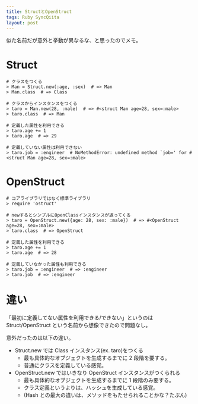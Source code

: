 ```yaml
---
title: StructとOpenStruct
tags: Ruby SyncQiita
layout: post
---
```


似た名前だが意外と挙動が異なるな、と思ったのでメモ。

# Struct

    # クラスをつくる
    > Man = Struct.new(:age, :sex)  # => Man
    > Man.class  # => Class

    # クラスからインスタンスをつくる
    > taro = Man.new(28, :male)  # => #<struct Man age=28, sex=:male>
    > taro.class  # => Man

    # 定義した属性を利用できる
    > taro.age += 1
    > taro.age  # => 29

    # 定義していない属性は利用できない
    > taro.job = :engineer  # NoMethodError: undefined method `job=' for #<struct Man age=28, sex=:male>

# OpenStruct

    # コアライブラリではなく標準ライブラリ
    > require 'ostruct'

    # newするとシンプルにOpenClassインスタンスが返ってくる
    > taro = OpenStruct.new({age: 28, sex: :male})  # => #<OpenStruct age=28, sex=:male>
    > taro.class  # => OpenStruct

    # 定義した属性を利用できる
    > taro.age += 1
    > taro.age  # => 28

    # 定義していなかった属性も利用できる
    > taro.job = :engineer  # => :engineer
    > taro.job  # => :engineer

# 違い

「最初に定義してない属性を利用できる/できない」というのは Struct/OpenStruct という名前から想像できたので問題なし。

意外だったのは以下の違い。

- Struct.new では Class インスタンス(ex. taro)をつくる
  - 最も具体的なオブジェクトを生成するまでに 2 段階を要する。
  - 普通にクラスを定義している感覚。
- OpenStruct.new ではいきなり OpenStruct インスタンスがつくられる
  - 最も具体的なオブジェクトを生成するまでに 1 段階のみ要する。
  - クラス定義というよりは、ハッシュを生成している感覚。
  - (Hash との最大の違いは、メソッドをもたせられることかな？たぶん)
